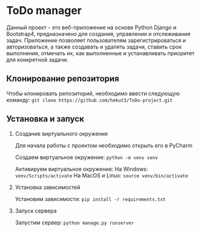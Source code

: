 # ToDo manager

Данный проект - это веб-приложение на основе Python Django и Bootstrap4, предназначено для создания, управления и отслеживания задач. Приложение позволяет пользователям зарегистрироваться и авторизоваться, а также создавать и удалять задачи, ставить срок выполнения, отмечать их, как выполненные и устанавливать приоритет для конкретной задачи.
## Клонирование репозитория
   Чтобы клонировать репозиторий, необходимо ввести следующую команду: `git clone https://github.com/hekut3/ToDo-project.git`

## Установка и запуск

1. Создание виртуального окружения
   
   Для начала работы с проектом необходимо открыть его в PyCharm

   Создаем виртуальное окружение: `python -m venv venv`

   Активируем виртуальное окружение:
     На Windows: `venv/Scripts/activate`
     На MacOS и Linux: `source venv/bin/activate`

2. Установка зависимостей
   
   Установим зависимости: `pip install -r requirements.txt`

3. Запуск сервера

   Запустим сервер: `python manage.py runserver`
